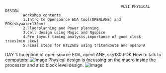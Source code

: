                                                         VLSI PHYSICAL DESIGN       
            Workshop contents
            1.Intro to Opensource EDA tool(OPENLANE) and PDK(skywater130nm)
            2.Floorplanning and Power planning
            3.Cell design using Magic and Ngspice
            4.Pre layout timing analysis,importance of good clock trees(min skew)
            5.Final steps for RTL2GDS using tritonRoute and openSTA
            

 DAY 1: Inception of open source EDA, openLANE, sky130 PDK
 How to talk to computers:
 ![image](https://github.com/user-attachments/assets/2b82a189-fb5a-4b7d-9b0a-49754360c6b0)
    Physical design is focussing on the macro inside the processor and also block level design.
  ![image](https://github.com/user-attachments/assets/7070d7dd-3df0-4e35-ace3-21800b3bf415)
